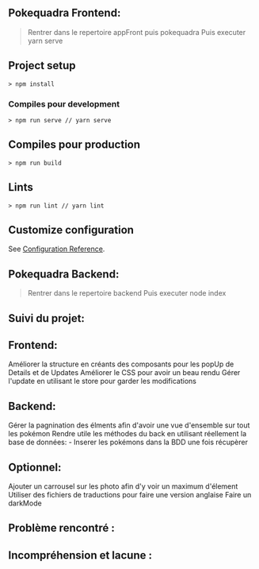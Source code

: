 ## Pokequadra Frontend:
> Rentrer dans le repertoire appFront puis pokequadra
> Puis executer yarn serve
## Project setup
```
> npm install
```

### Compiles pour development
```
> npm run serve // yarn serve
```

## Compiles pour production
```
> npm run build
```

## Lints
```
> npm run lint // yarn lint
```

## Customize configuration
See [Configuration Reference](https://cli.vuejs.org/config/).

## Pokequadra Backend:
> Rentrer dans le repertoire backend
> Puis executer node index
 
## Suivi du projet:

## Frontend:
Améliorer la structure en créants des composants pour les popUp de Details et de Updates
Améliorer le CSS pour avoir un beau rendu
Gérer l'update en utilisant le store pour garder les modifications

## Backend:
Gérer la pagnination des élments afin d'avoir une vue d'ensemble sur tout les pokémon
Rendre utile les méthodes du back en utilisant réellement la base de données:
    - Inserer les pokémons dans la BDD une fois récupèrer

## Optionnel:
Ajouter un carrousel sur les photo afin d'y voir un maximum d'élement
Utiliser des fichiers de traductions pour faire une version anglaise
Faire un darkMode 

## Problème rencontré :

## Incompréhension et lacune : 

